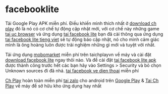 # facebooklite
<p>Tải Google Play APK miễn phí.
Điều khiến mình thích nhất ở <a href="http://www.tai-facebook.xyz/2016/04/tai-ch-play-apk-download-ch-play.html">download ch play</a> đó là nó có cơ chế tự động cập nhật mới, với cơ chế này những game <a href="http://www.tai-facebook.xyz/2014/08/tai-uc-browser-duyet-web-sieu-toc.html">tai uc browser</a> và ứng dụng <a href="http://www.tai-facebook.xyz/2016/04/facebook-lite.html">tai facebook lite</a> bạn đã cài thông qua ứng dụng <a href="http://www.tai-facebook.xyz/2016/04/tai-facebook-lite-tieng-viet.html">tai facebook lite tieng viet</a>  sẽ tự động báo cập nhật, nó cho mình cảm giác mình là ông hoàng luôn được trải nghiệm những gì mới và tuyệt vời nhất.</p>

<p>Tải ứng dụng <a href="http://www.tai-facebook.xyz/2014/07/tai-mobo-market-tai-ung-dung-mobo.html">mobomarket</a> miễn phí trên taichplayvn về máy và cài đặt <a href="http://www.tai-facebook.xyz/2016/04/download-facebook-lite.html">download facebook lite</a> ngay thôi nào. Và để cài đặt <a href="http://www.tai-facebook.xyz/2016/04/tai-facebook-lite-apk-mien-phi.html">tai facebook lite apk</a> được thành công trước hết các bạn hãy vào Settings &gt; Security và bỏ chọn Unknown sources đi đã nhá.
<a href="http://www.tai-facebook.xyz/2016/04/tai-facebook-mien-phi-ve-ien-thoai-di.html">tai facebook ve dien thoai</a> miễn phí </p>

    
<a href="http://chplays.com/">Ch Play</a> hoàn toàn miễn phí
<a href="http://chplays.com/tai-zalo-mien-phi">tai zalo</a> cho android trên <a href="http://tai-google-play.blogspot.com">Google Play</a> & <a href="http://chplays.com/tai-ch-play">Tai Ch Play</a> về máy để sở hữu kho ứng dụng hay nhất
